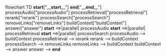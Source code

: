 flowchart TD
    __start__["\_\___start__\_\_"]
    __end__["\_\___end__\_\_"]
    processAudio["processAudio"]
    processRetrieval["processRetrieval"]
    rerank["rerank"]
    processSearch["processSearch"]
    removeLinks["removeLinks"]
    buildContext["buildContext"]
    answer["answer"]
    __start__ ==>|parallel| processAudio
    __start__ ==>|parallel| processRetrieval
    __start__ ==>|parallel| processSearch
    processAudio --> buildContext
    processRetrieval --> rerank
    rerank --> buildContext
    processSearch --> removeLinks
    removeLinks --> buildContext
    buildContext --> answer
    answer --> __end__